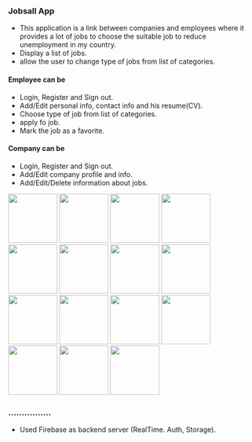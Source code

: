 ### Jobsall App
- This application is a link between companies and employees where it provides a lot of jobs to choose the suitable job to reduce unemployment in my country.
- Display a list of jobs.
- allow the user to change type of jobs from list of categories.

#### Employee can be
- Login, Register and Sign out.
- Add/Edit personal info, contact info and his resume(CV). 
- Choose type of job from list of categories.
- apply fo job.
- Mark the job as a favorite.

#### Company can be
- Login, Register and Sign out.
- Add/Edit company profile and info. 
- Add/Edit/Delete information about jobs.

<img src="https://user-images.githubusercontent.com/39660065/67005236-781dba00-f0e2-11e9-8b9e-6663fde3cf24.png" width="100" heigh="200"/> <img src="https://user-images.githubusercontent.com/39660065/67005237-781dba00-f0e2-11e9-8c74-edb5ca3bdde3.png" width="100" heigh="200"/> <img src="https://user-images.githubusercontent.com/39660065/67005238-781dba00-f0e2-11e9-9ad6-ad9ab3e30fb0.png" width="100" heigh="200"/> <img src="https://user-images.githubusercontent.com/39660065/67005239-78b65080-f0e2-11e9-92fb-66b85af66df9.png" width="100" heigh="200"/> <img src="https://user-images.githubusercontent.com/39660065/67005240-78b65080-f0e2-11e9-9722-d3a4f37d752d.png" width="100" heigh="200"/> <img src="https://user-images.githubusercontent.com/39660065/67005242-78b65080-f0e2-11e9-98ea-8824a0331003.png" width="100" heigh="200"/> <img src="https://user-images.githubusercontent.com/39660065/67005243-794ee700-f0e2-11e9-891c-a6859eb0510b.png" width="100" heigh="200"/> <img src="https://user-images.githubusercontent.com/39660065/67005246-794ee700-f0e2-11e9-8460-fedfe40a1d37.png" width="100" heigh="200"/> <img src="https://user-images.githubusercontent.com/39660065/67005248-79e77d80-f0e2-11e9-9f4d-2731929ab12f.png" width="100" heigh="200"/> <img src="https://user-images.githubusercontent.com/39660065/67005249-79e77d80-f0e2-11e9-9445-4e358ae8f9f1.png" width="100" heigh="200"/> <img src="https://user-images.githubusercontent.com/39660065/67005250-7a801400-f0e2-11e9-83a0-57441ea1f043.png" width="100" heigh="200"/> <img src="https://user-images.githubusercontent.com/39660065/67005251-7a801400-f0e2-11e9-9322-b3ec48b02cde.png" width="100" heigh="200"/> <img src="https://user-images.githubusercontent.com/39660065/67005252-7b18aa80-f0e2-11e9-89c8-8aaa72ea75a6.png" width="100" heigh="200"/> <img src="https://user-images.githubusercontent.com/39660065/67005253-7b18aa80-f0e2-11e9-9147-eb50335d9744.png" width="100" heigh="200"/> <img src="https://user-images.githubusercontent.com/39660065/67005255-7b18aa80-f0e2-11e9-81e4-c3863f33c6f1.png" width="100" heigh="200"/>

### ................
- Used Firebase as backend server (RealTime. Auth, Storage).

